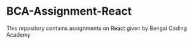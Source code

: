 # BCA-Assignment-React
This repository contains assignments on React given by Bengal Coding Academy
